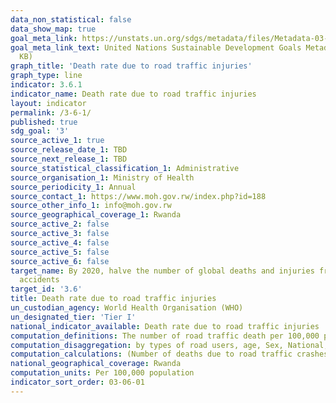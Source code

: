```yaml
---
data_non_statistical: false
data_show_map: true
goal_meta_link: https://unstats.un.org/sdgs/metadata/files/Metadata-03-06-01.pdf
goal_meta_link_text: United Nations Sustainable Development Goals Metadata (PDF 213
  KB)
graph_title: 'Death rate due to road traffic injuries'
graph_type: line
indicator: 3.6.1
indicator_name: Death rate due to road traffic injuries
layout: indicator
permalink: /3-6-1/
published: true
sdg_goal: '3'
source_active_1: true
source_release_date_1: TBD
source_next_release_1: TBD
source_statistical_classification_1: Administrative
source_organisation_1: Ministry of Health
source_periodicity_1: Annual
source_contact_1: https://www.moh.gov.rw/index.php?id=188
source_other_info_1: info@moh.gov.rw
source_geographical_coverage_1: Rwanda
source_active_2: false
source_active_3: false
source_active_4: false
source_active_5: false
source_active_6: false
target_name: By 2020, halve the number of global deaths and injuries from road traffic
  accidents
target_id: '3.6'
title: Death rate due to road traffic injuries
un_custodian_agency: World Health Organisation (WHO)
un_designated_tier: 'Tier I'
national_indicator_available: Death rate due to road traffic injuries 
computation_definitions: The number of road traffic death per 100,000 population 
computation_disaggregation: by types of road users, age, Sex, National, Province, District & Residence (Urban & Rural)
computation_calculations: (Number of deaths due to road traffic crashes / Population)* 100,000
national_geographical_coverage: Rwanda
computation_units: Per 100,000 population
indicator_sort_order: 03-06-01
---
```

